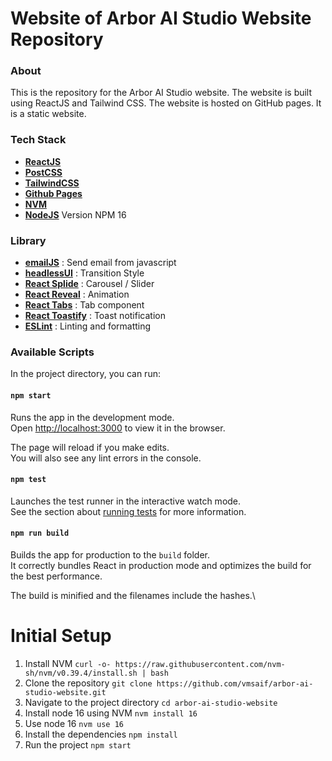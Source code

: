 # Website of Arbor AI Studio Website Repository

### About
This is the repository for the Arbor AI Studio website. The website is built using ReactJS and Tailwind CSS. The website is hosted on GitHub pages. It is a static website.

### Tech Stack
- [**ReactJS**](https://github.com/facebook/create-react-app)
- [**PostCSS**](https://postcss.org/)
- [**TailwindCSS**](https://tailwindcss.com/)
- [**Github Pages**](https://pages.github.com/)
- [**NVM**](https://github.com/nvm-sh/nvm)
- [**NodeJS**](https://nodejs.org/en/) Version NPM 16

### Library
- [**emailJS**](https://www.emailjs.com/) : Send email from javascript
- [**headlessUI**](https://github.com/tailwindlabs/headlessui) : Transition Style
- [**React Splide**](https://splidejs.com/integration-react-splide/) : Carousel / Slider
- [**React Reveal**](https://www.react-reveal.com/) : Animation
- [**React Tabs**](https://www.npmjs.com/package/react-tabs) : Tab component
- [**React Toastify**](https://www.npmjs.com/package/react-toastify) : Toast notification
- [**ESLint**](https://eslint.org/) : Linting and formatting

### Available Scripts
In the project directory, you can run:

#### `npm start`

Runs the app in the development mode.\
Open [http://localhost:3000](http://localhost:3000) to view it in the browser.

The page will reload if you make edits.\
You will also see any lint errors in the console.

#### `npm test`

Launches the test runner in the interactive watch mode.\
See the section about [running tests](https://facebook.github.io/create-react-app/docs/running-tests) for more information.

#### `npm run build`

Builds the app for production to the `build` folder.\
It correctly bundles React in production mode and optimizes the build for the best performance.

The build is minified and the filenames include the hashes.\


# Initial Setup
1. Install NVM `curl -o- https://raw.githubusercontent.com/nvm-sh/nvm/v0.39.4/install.sh | bash`
1. Clone the repository `git clone https://github.com/vmsaif/arbor-ai-studio-website.git`
2. Navigate to the project directory `cd arbor-ai-studio-website`
3. Install node 16 using NVM `nvm install 16`
4. Use node 16 `nvm use 16`
5. Install the dependencies `npm install`
6. Run the project `npm start`

